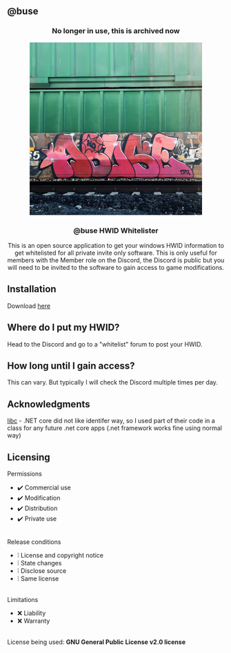 ## @buse 
<div align="center">
   <h3 align="center">No longer in use, this is archived now</h3>
<img src="https://raw.githubusercontent.com/abusedev/crawler/main/abuse.png" alt="Logo" width="400" height="400">
  </a>
  <h3 align="center">@buse HWID Whitelister</h3>
  <p align="center">
    This is an open source application to get your windows HWID information to get whitelisted for all private invite only software. This is only useful for members with the Member role on the Discord, the Discord is public but you will need to be invited to the software to gain access to game modifications. 
  </p>
</div>

## Installation
Download [here](https://github.com/abusedev/hwid-grabber/releases)

## Where do I put my HWID?
Head to the Discord and go to a "whitelist" forum to post your HWID.

## How long until I gain access?
This can vary. But typically I will check the Discord multiple times per day.


## Acknowledgments
<div>
    <a href="https://github.com/sfmohassel/libc.hwid">libc</a> - .NET core did not like identifer way, so I used part of their code in a class for any future .net core apps (.net framework works fine using normal way)
</div>

## Licensing 
Permissions
* ✔️ Commercial use
* ✔️ Modification
* ✔️ Distribution
* ✔️ Private use
<br></br>

Release conditions
* ❕ License and copyright notice
* ❕ State changes
* ❕ Disclose source
* ❕ Same license
<br></br>

Limitations
* ❌ Liability
* ❌ Warranty
<br></br>

License being used: **GNU General Public License v2.0 license**
